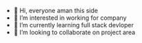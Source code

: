 - 👋 Hi, everyone aman this side
- 👀 I’m interested in working for company
- 🌱 I’m currently learning full stack devloper
- 💞️ I’m looking to collaborate on project area

<!---
apka-pyara-aman/apka-pyara-aman is a ✨ special ✨ repository because its `README.md` (this file) appears on your GitHub profile.
You can click the Preview link to take a look at your changes.
--->
